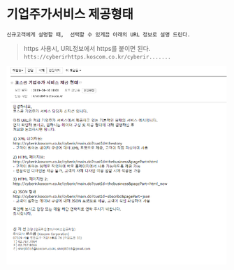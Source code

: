 # 기업주가서비스 제공형태

```
신규고객에게 설명할 때,  선택할 수 있게끔 아래의 URL 정보로 설명 드린다.
```

> https 사용시, URL정보에서 https를 붙이면 된다. `htts://cyberirhttps.koscom.co.kr/cyberir.......`

![img](./img/기업주가서비스_제공형태.png) 




